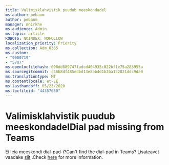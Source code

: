 ```yaml
---
title: Valimisklahvistik puudub meeskondadel
ms.author: pebaum
author: pebaum
manager: mnirkhe
ms.audience: Admin
ms.topic: article
ROBOTS: NOINDEX, NOFOLLOW
localization_priority: Priority
ms.collection: Adm_O365
ms.custom:
- "9000719"
- "5707"
ms.openlocfilehash: 098dd889747fadcd404935c022bf1e75a283955a
ms.sourcegitcommit: c46b8df485edbd13e8bb4d1b2ba1c2821ddc9da0
ms.translationtype: MT
ms.contentlocale: et-EE
ms.lasthandoff: 05/23/2020
ms.locfileid: "44357650"
---
```

# <a name="dial-pad-missing-from-teams"></a><span data-ttu-id="52726-102">Valimisklahvistik puudub meeskondadel</span><span class="sxs-lookup"><span data-stu-id="52726-102">Dial pad missing from Teams</span></span>

<span data-ttu-id="52726-103">Ei leia meeskondi dial-pad-i?</span><span class="sxs-lookup"><span data-stu-id="52726-103">Can't find the dial-pad in Teams?</span></span> <span data-ttu-id="52726-104">Lisateavet vaadake [siit](https://docs.microsoft.com/alchemyinsights/teams-voice-dial-pad-missing) .</span><span class="sxs-lookup"><span data-stu-id="52726-104">Check [here](https://docs.microsoft.com/alchemyinsights/teams-voice-dial-pad-missing) for more information.</span></span>
